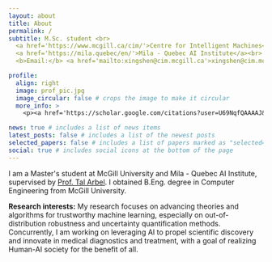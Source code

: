 ```yaml
---
layout: about
title: About
permalink: /
subtitle: M.Sc. student <br>
  <a href='https://www.mcgill.ca/cim/'>Centre for Intelligent Machines</a>, <a href='https://www.mcgill.ca'>McGill University</a> <br>
  <a href='https://mila.quebec/en/'>Mila - Quebec AI Institute</a><br>
  <b>Email:</b> <a href='mailto:xingshen@cim.mcgill.ca'>xingshen@cim.mcgill.ca</a>

profile:
  align: right
  image: prof_pic.jpg
  image_circular: false # crops the image to make it circular
  more_info: >
    <p><a href='https://scholar.google.com/citations?user=U69NqfQAAAAJ&hl=en'>Google Scholar</a> / <a href='#'>CV</a></p>

news: true # includes a list of news items
latest_posts: false # includes a list of the newest posts
selected_papers: false # includes a list of papers marked as "selected={true}"
social: true # includes social icons at the bottom of the page
---
```


I am a Master's student at McGill University and Mila - Quebec AI Institute, supervised by <a href='https://www.cim.mcgill.ca/~arbel/'>Prof. Tal Arbel</a>.
I obtained B.Eng. degree in Computer Engineering from McGill University.

<b>Research interests:</b> My research focuses on advancing theories and algorithms for trustworthy machine learning, especially on out-of-distribution robustness and uncertainty quantification methods. 
Concurrently, I am working on leveraging AI to propel scientific discovery and innovate in medical diagnostics and treatment, with a goal of realizing Human-AI society for the benefit of all.